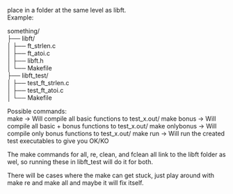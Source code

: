 place in a folder at the same level as libft.\
Example:

something/\
├── libft/\
│   ├── ft_strlen.c\
│   ├── ft_atoi.c\
│   ├── libft.h\
│   └── Makefile\
├── libft_test/\
│   ├── test_ft_strlen.c\
│   ├── test_ft_atoi.c\
│   └── Makefile

Possible commands:\
make            -> Will compile all basic functions to test_x.out/
make bonus      -> Will compile all basic + bonus functions to test_x.out/
make onlybonus  -> Will compile only bonus functions to test_x.out/
make run        -> Will run the created test executables to give you OK/KO

The make commands for all, re, clean, and fclean all link to the libft folder as wel, so running these in libft_test will do it for both.

There will be cases where the make can get stuck, just play around with make re and make all and maybe it will fix itself.
